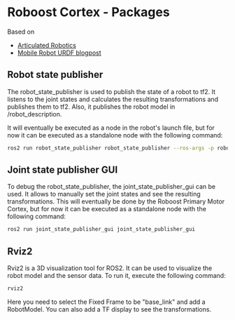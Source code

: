 # Roboost Cortex - Packages

Based on

- [Articulated Robotics](https://www.youtube.com/watch?v=CwdbsvcpOHM&ab_channel=ArticulatedRobotics)
- [Mobile Robot URDF blogpost](https://medium.com/teamarimac/create-a-mobile-robot-model-with-ros-urdf-4dc46446db7f)

## Robot state publisher

The robot_state_publisher is used to publish the state of a robot to tf2. It listens to the joint states and calculates the resulting transformations and publishes them to tf2. Also, it publishes the robot model in /robot_description.

It will eventually be executed as a node in the robot's launch file, but for now it can be executed as a standalone node with the following command:

```bash
ros2 run robot_state_publisher robot_state_publisher --ros-args -p robot_description:="$( xacro ./urdf/roboost_mecanum_robot.urdf.xacro )"
```

## Joint state publisher GUI

To debug the robot_state_publisher, the joint_state_publisher_gui can be used. It allows to manually set the joint states and see the resulting transformations. This will eventually be done by the Roboost Primary Motor Cortex, but for now it can be executed as a standalone node with the following command:

```bash
ros2 run joint_state_publisher_gui joint_state_publisher_gui
```

## Rviz2

Rviz2 is a 3D visualization tool for ROS2. It can be used to visualize the robot model and the sensor data. To run it, execute the following command:

```bash
rviz2
```

Here you need to select the Fixed Frame to be "base_link" and add a RobotModel. You can also add a TF display to see the transformations.